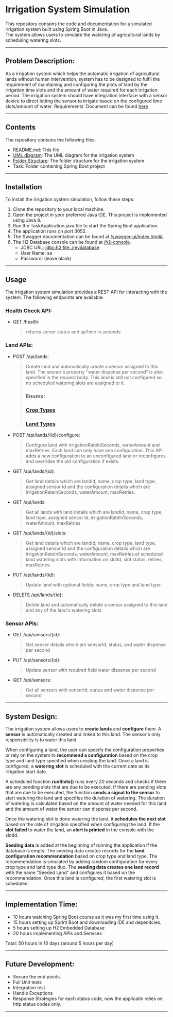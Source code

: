 # Irrigation System Simulation

This repository contains the code and documentation for a simulated irrigation system built using Spring Boot in Java. <br/>
The system allows users to simulate the watering of agricultural lands by scheduling watering slots.

---

## Problem Description:

As a irrigation system which helps the automatic irrigation of agricultural lands without human intervention, system has to
be designed to fulfil the requirement of maintaining and configuring the plots of land by the irrigation time slots and the
amount of water required for each irrigation period.
The irrigation system should have integration interface with a sensor device to direct letting the sensor to irrigate based on
the configured time slots/amount of water.
Requirements' Document can be found [here](./Backend_Full-stack%20exercise_v5.0.pdf)

---

## Contents

The repository contains the following files:

- README.md: This file
- [UML diagram](./uml_diagram.png): The UML diagram for the irrigation system
- [Folder Structure](./folder_structure.pdf): The folder structure for the irrigation system
- Task: Folder containing Spring Boot project

---

## Installation

To install the irrigation system simulation, follow these steps:

1. Clone the repository to your local machine.
2. Open the project in your preferred Java IDE. This project is implemented using Java 8.
3. Run the TaskApplication.java file to start the Spring Boot application.
4. The application runs on port 3052.
5. The Swagger documentation can be found at [/swagger-ui/index.html#](http://localhost:3052/swagger-ui/index.html#/).
6. The H2 Database console can be found at [/h2-console](http://localhost:3052/h2-console).
   - JDBC URL: [jdbc:h2:file:./mydatabase](./mydatabase.mv.db)
   - User Name: sa
   - Password: (leave blank)

---

## Usage

The irrigation system simulation provides a REST API for interacting with the system. The following endpoints are available:

### Health Check API:

- GET /health:
  > returns server status and upTime in seconds

### Land APIs:

- POST /api/lands: <br/>

  > Create land and automatically create a sensor assigned to this land. The sesnor's property "water dispense per second" is also specified in the request body. This land is still not configured so no scheduled watering slots are assigned to it. </br>
  >
  > ### Enums: <br/>
  >
  > ### [Crop Types](./src/main/java/io/irrigation/task/model/enums/CropType.java) <br/>
  >
  > ### [Land Types](./src/main/java/io/irrigation/task/model/enums/LandType.java) <br/>

- POST /api/lands/{id}/configure:

  > Configure land with irrigationRateInSeconds, waterAmount and maxRetries. Each land can only have one configuration. This API adds a new configuration to an unconfigured land or reconfigures and overrides the old configuration if exists.

- GET /api/lands/{id}:
  > Get land details which are landId, name, crop type, land type, assigned sensor Id and the configuration details which are irrigationRateInSeconds, waterAmount, maxRetries.
- GET /api/lands:
  > Get all lands with land details which are landId, name, crop type, land type, assigned sensor Id, irrigationRateInSeconds, waterAmount, maxRetries
- GET /api/lands/{id}/slots:
  > Get land details which are landId, name, crop type, land type, assigned sensor Id and the configuration details which are irrigationRateInSeconds, waterAmount, maxRetries.et scheduled land watering slots with information on slotId, slot status, retries, maxRetries.
- PUT /api/lands/{id}:
  > Update land with optional fields: name, crop type and land type
- DELETE /api/lands/{id}:
  > Delete land and automatically delete a sensor assigned to this land and any of the land's watering slots

### Sensor APIs:

- GET /api/sensors/{id}:
  > Get sensor details whcih are sensorId, status, and water dispense per second
- PUT /api/sensors/{id}:
  > Update sensor with required field water dispense per second
- GET /api/sensors:
  > Get all sensors with sensorId, status and water dispense per second

---

## System Design:

The irrigation system allows users to **create lands** and **configure** them. A **sensor** is automatically created and linked to this land. The sensor's only responsibility is to water this land.

When configuring a land, the user can specify the configuration properties or rely on the system to **recommend a configuration** based on the crop type and land type specified when creating the land. Once a land is configured, a **watering slot** is scheduled with the current date as its irrigation start date.

A scheduled function **runSlots()** runs every 20 seconds and checks if there are any pending slots that are due to be executed. If there are pending slots that are due to be executed, the function **sends a signal to the sensor** to start watering the land and specifies the duration of watering. The duration of watering is calculated based on the amount of water needed for this land and the amount of water the sensor can dispense per second.

Once the watering slot is done watering the land, it **schedules the next slot** based on the rate of irrigation specified when configuring the land. If the **slot failed** to water the land, an **alert is printed** in the console with the slotId.

**Seeding data** is added at the beginning of running the application if the database is empty. The seeding data creates records for the **land configuration recommendation** based on crop type and land type. The recommendation is simulated by adding random configuration for every crop type and land type duo. The **seeding data creates one land record** with the name "Seeded Land" and configures it based on the recommendation. Once this land is configured, the first watering slot is scheduled.

---

## Implementation Time:

- 10 hours watching Spring Boot course as it was my first time using it.
- 15 hours setting up Sprint Boot and downloading IDE and dependcies.
- 5 hours setting up H2 Embedded Database
- 20 hours implementing APIs and Services

Total: 50 hours in 10 days (around 5 hours per day)

---

## Future Development:

- Secure the end points.
- Full Unit tests
- Integration test
- Handle Exceptions
- Response Strategies for each status code, now the applicatin relies on http status codes only.

---

